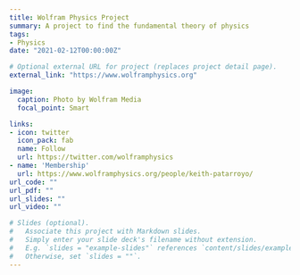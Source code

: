 ```yaml
---
title: Wolfram Physics Project
summary: A project to find the fundamental theory of physics
tags:
- Physics
date: "2021-02-12T00:00:00Z"

# Optional external URL for project (replaces project detail page).
external_link: "https://www.wolframphysics.org"

image:
  caption: Photo by Wolfram Media
  focal_point: Smart

links:
- icon: twitter
  icon_pack: fab
  name: Follow
  url: https://twitter.com/wolframphysics
- name: 'Membership'
  url: https://www.wolframphysics.org/people/keith-patarroyo/
url_code: ""
url_pdf: ""
url_slides: ""
url_video: ""

# Slides (optional).
#   Associate this project with Markdown slides.
#   Simply enter your slide deck's filename without extension.
#   E.g. `slides = "example-slides"` references `content/slides/example-slides.md`.
#   Otherwise, set `slides = ""`.
---
```

